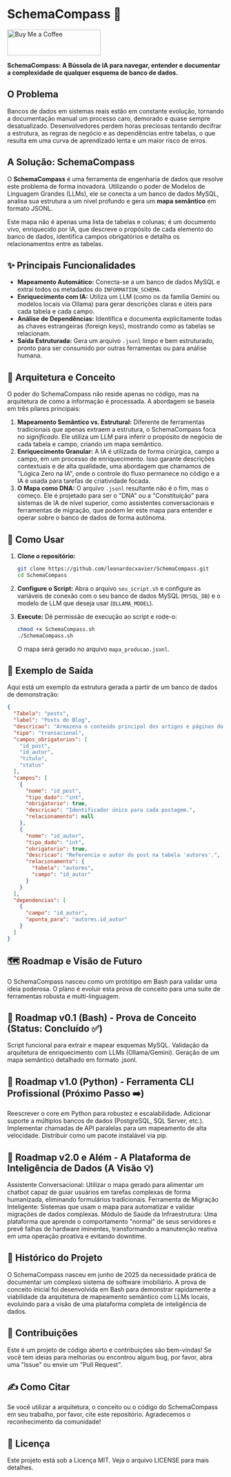 # SchemaCompass 🧭

<a href="https://www.buymeacoffee.com/leonardocx" target="_blank">
  <img src="https://cdn.buymeacoffee.com/buttons/v2/default-yellow.png" alt="Buy Me a Coffee" style="height: 60px !important;width: 217px !important;">
</a>

**SchemaCompass: A Bússola de IA para navegar, entender e documentar a complexidade de qualquer esquema de banco de dados.**

## O Problema

Bancos de dados em sistemas reais estão em constante evolução, tornando a documentação manual um processo caro, demorado e quase sempre desatualizado. Desenvolvedores perdem horas preciosas tentando decifrar a estrutura, as regras de negócio e as dependências entre tabelas, o que resulta em uma curva de aprendizado lenta e um maior risco de erros.

## A Solução: SchemaCompass

O **SchemaCompass** é uma ferramenta de engenharia de dados que resolve este problema de forma inovadora. Utilizando o poder de Modelos de Linguagem Grandes (LLMs), ele se conecta a um banco de dados MySQL, analisa sua estrutura a um nível profundo e gera um **mapa semântico** em formato JSONL.

Este mapa não é apenas uma lista de tabelas e colunas; é um documento vivo, enriquecido por IA, que descreve o propósito de cada elemento do banco de dados, identifica campos obrigatórios e detalha os relacionamentos entre as tabelas.

## ✨ Principais Funcionalidades

* **Mapeamento Automático:** Conecta-se a um banco de dados MySQL e extrai todos os metadados do `INFORMATION_SCHEMA`.
* **Enriquecimento com IA:** Utiliza um LLM (como os da família Gemini ou modelos locais via Ollama) para gerar descrições claras e úteis para cada tabela e cada campo.
* **Análise de Dependências:** Identifica e documenta explicitamente todas as chaves estrangeiras (foreign keys), mostrando como as tabelas se relacionam.
* **Saída Estruturada:** Gera um arquivo `.jsonl` limpo e bem estruturado, pronto para ser consumido por outras ferramentas ou para análise humana.

## 📐 Arquitetura e Conceito

O poder do SchemaCompass não reside apenas no código, mas na arquitetura de como a informação é processada. A abordagem se baseia em três pilares principais:

1.  **Mapeamento Semântico vs. Estrutural:** Diferente de ferramentas tradicionais que apenas extraem a estrutura, o SchemaCompass foca no *significado*. Ele utiliza um LLM para inferir o propósito de negócio de cada tabela e campo, criando um mapa semântico.
2.  **Enriquecimento Granular:** A IA é utilizada de forma cirúrgica, campo a campo, em um processo de enriquecimento. Isso garante descrições contextuais e de alta qualidade, uma abordagem que chamamos de "Lógica Zero na IA", onde o controle do fluxo permanece no código e a IA é usada para tarefas de criatividade focada.
3.  **O Mapa como DNA:** O arquivo `.jsonl` resultante não é o fim, mas o começo. Ele é projetado para ser o "DNA" ou a "Constituição" para sistemas de IA de nível superior, como assistentes conversacionais e ferramentas de migração, que podem ler este mapa para entender e operar sobre o banco de dados de forma autônoma.

## 🚀 Como Usar

1.  **Clone o repositório:**
    ```bash
    git clone https://github.com/leonardocxavier/SchemaCompass.git
    cd SchemaCompass
    ```

2.  **Configure o Script:**
    Abra o arquivo `seu_script.sh` e configure as variáveis de conexão com o seu banco de dados MySQL (`MYSQL_DB`) e o modelo de LLM que deseja usar (`OLLAMA_MODEL`).

3.  **Execute:**
    Dê permissão de execução ao script e rode-o:
    ```bash
    chmod +x SchemaCompass.sh
    ./SchemaCompass.sh
    ```
    O mapa será gerado no arquivo `mapa_producao.jsonl`.

## 📄 Exemplo de Saída

Aqui está um exemplo da estrutura gerada a partir de um banco de dados de demonstração:

```json
{
  "Tabela": "posts",
  "label": "Posts do Blog",
  "descricao": "Armazena o conteúdo principal dos artigos e páginas do blog.",
  "tipo": "transacional",
  "campos_obrigatorios": [
    "id_post",
    "id_autor",
    "titulo",
    "status"
  ],
  "campos": [
    {
      "nome": "id_post",
      "tipo_dado": "int",
      "obrigatorio": true,
      "descricao": "Identificador único para cada postagem.",
      "relacionamento": null
    },
    {
      "nome": "id_autor",
      "tipo_dado": "int",
      "obrigatorio": true,
      "descricao": "Referencia o autor do post na tabela 'autores'.",
      "relacionamento": {
        "tabela": "autores",
        "campo": "id_autor"
      }
    }
  ],
  "dependencias": [
    {
      "campo": "id_autor",
      "aponta_para": "autores.id_autor"
    }
  ]
}
```

## 🗺️ Roadmap e Visão de Futuro
O SchemaCompass nasceu como um protótipo em Bash para validar uma ideia poderosa. O plano é evoluir esta prova de conceito para uma suíte de ferramentas robusta e multi-linguagem.

## 📌 Roadmap v0.1 (Bash) - Prova de Conceito (Status: Concluído ✅)

Script funcional para extrair e mapear esquemas MySQL.
Validação da arquitetura de enriquecimento com LLMs (Ollama/Gemini).
Geração de um mapa semântico detalhado em formato .jsonl.

## 📌 Roadmap v1.0 (Python) - Ferramenta CLI Profissional (Próximo Passo ➡️)

Reescrever o core em Python para robustez e escalabilidade.
Adicionar suporte a múltiplos bancos de dados (PostgreSQL, SQL Server, etc.).
Implementar chamadas de API paralelas para um mapeamento de alta velocidade.
Distribuir como um pacote instalável via pip.

## 📌 Roadmap v2.0 e Além - A Plataforma de Inteligência de Dados (A Visão 💡)

Assistente Conversacional: Utilizar o mapa gerado para alimentar um chatbot capaz de guiar usuários em tarefas complexas de forma humanizada, eliminando formulários tradicionais.
Ferramenta de Migração Inteligente: Sistemas que usam o mapa para automatizar e validar migrações de dados complexas.
Módulo de Saúde da Infraestrutura: Uma plataforma que aprende o comportamento "normal" de seus servidores e prevê falhas de hardware iminentes, transformando a manutenção reativa em uma operação proativa e evitando downtime.

## 📖 Histórico do Projeto
O SchemaCompass nasceu em junho de 2025 da necessidade prática de documentar um complexo sistema de software imobiliário. A prova de conceito inicial foi desenvolvida em Bash para demonstrar rapidamente a viabilidade da arquitetura de mapeamento semântico com LLMs locais, evoluindo para a visão de uma plataforma completa de inteligência de dados.

## 🤝 Contribuições
Este é um projeto de código aberto e contribuições são bem-vindas! Se você tem ideias para melhorias ou encontrou algum bug, por favor, abra uma "Issue" ou envie um "Pull Request".

## ✍️ Como Citar
Se você utilizar a arquitetura, o conceito ou o código do SchemaCompass em seu trabalho, por favor, cite este repositório. Agradecemos o reconhecimento da comunidade!

## 📜 Licença
Este projeto está sob a Licença MIT. Veja o arquivo LICENSE para mais detalhes.


